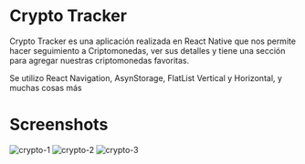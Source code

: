 # Crypto Tracker

Crypto Tracker es una aplicación realizada en React Native que nos permite hacer seguimiento a Criptomonedas, ver sus detalles y tiene una sección para agregar nuestras criptomonedas favoritas.

Se utilizo React Navigation, AsynStorage, FlatList Vertical y Horizontal, y muchas cosas más

# Screenshots
![crypto-1](https://user-images.githubusercontent.com/21177355/94220285-4397ae00-feae-11ea-9118-400430be2cce.png)
![crypto-2](https://user-images.githubusercontent.com/21177355/94220629-041d9180-feaf-11ea-810a-123e1aa1769a.png)
![crypto-3](https://user-images.githubusercontent.com/21177355/94220729-42b34c00-feaf-11ea-9206-7cf8dd5b01b3.png)